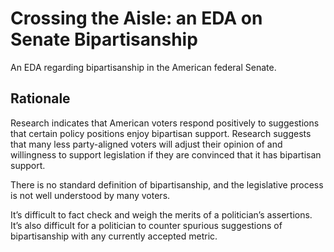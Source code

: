 # Crossing the Aisle: an EDA on Senate Bipartisanship

An EDA regarding bipartisanship in the American federal Senate.

## Rationale

Research indicates that American voters respond positively to suggestions that certain policy positions enjoy bipartisan support.  Research suggests that many less party-aligned voters will adjust their opinion of and willingness to support legislation if they are convinced that it has bipartisan support.

There is no standard definition of bipartisanship, and the legislative process is not well understood by many voters. 

It’s difficult to fact check and weigh the merits of a politician’s assertions. It’s also difficult for a politician to counter spurious suggestions of bipartisanship with any currently accepted metric.

